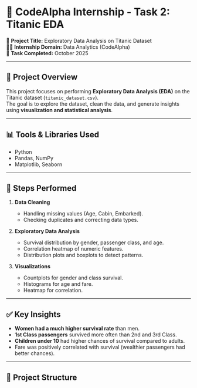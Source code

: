 # 🚢 CodeAlpha Internship - Task 2: Titanic EDA  

📌 **Project Title:** Exploratory Data Analysis on Titanic Dataset  
👩‍💻 **Internship Domain:** Data Analytics (CodeAlpha)  
📅 **Task Completed:** October 2025  

---

## 🔎 Project Overview
This project focuses on performing **Exploratory Data Analysis (EDA)** on the Titanic dataset (`titanic_dataset.csv`).  
The goal is to explore the dataset, clean the data, and generate insights using **visualization and statistical analysis**.  

---

## 📊 Tools & Libraries Used
- Python  
- Pandas, NumPy  
- Matplotlib, Seaborn  

---

## 🚀 Steps Performed
1. **Data Cleaning**
   - Handling missing values (Age, Cabin, Embarked).  
   - Checking duplicates and correcting data types.  

2. **Exploratory Data Analysis**
   - Survival distribution by gender, passenger class, and age.  
   - Correlation heatmap of numeric features.  
   - Distribution plots and boxplots to detect patterns.  

3. **Visualizations**
   - Countplots for gender and class survival.  
   - Histograms for age and fare.  
   - Heatmap for correlation.  

---

## ✅ Key Insights
- **Women had a much higher survival rate** than men.  
- **1st Class passengers** survived more often than 2nd and 3rd Class.  
- **Children under 10** had higher chances of survival compared to adults.  
- Fare was positively correlated with survival (wealthier passengers had better chances).  

---

## 📂 Project Structure
